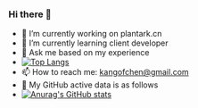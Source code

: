 ### Hi there 👋

- 🔭 I’m currently working on plantark.cn
- 🌱 I’m currently learning client developer
- 💬 Ask me based on my experience
- [![Top Langs](https://github-readme-stats.vercel.app/api/top-langs/?username=kangofchen&layout=compact)](https://github.com/anuraghazra/github-readme-stats)
- 📫 How to reach me: kangofchen@gmail.com
- 💬 My GitHub active data is as follows
- [![Anurag's GitHub stats](https://github-readme-stats.vercel.app/api?username=kangofchen&show_icons=true&theme=radical)](https://github.com/anuraghazra/github-readme-stats)
